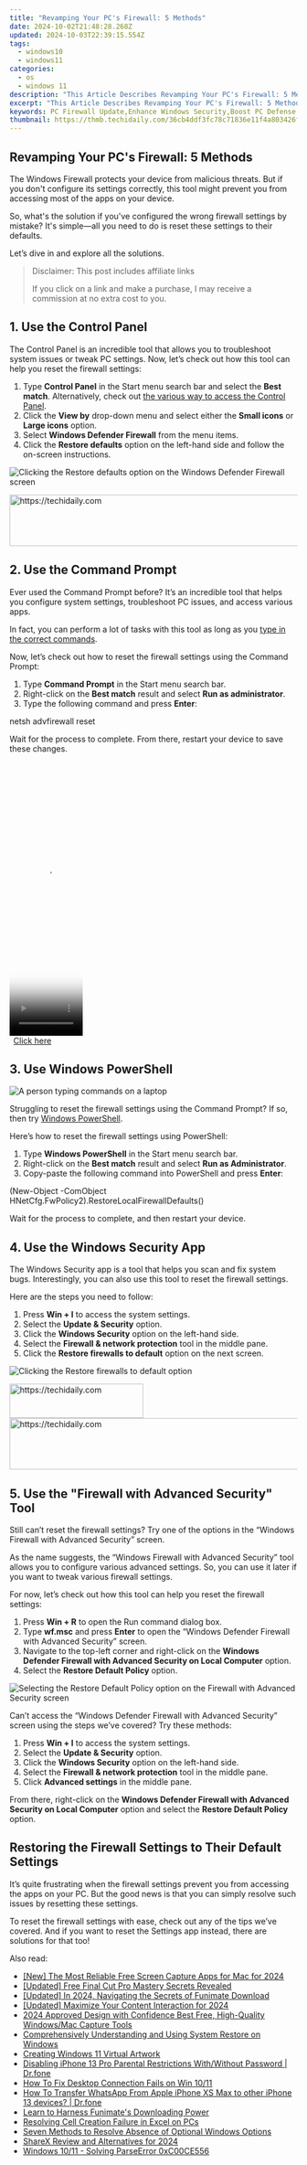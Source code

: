 ```yaml
---
title: "Revamping Your PC's Firewall: 5 Methods"
date: 2024-10-02T21:48:28.268Z
updated: 2024-10-03T22:39:15.554Z
tags:
  - windows10
  - windows11
categories:
  - os
  - windows 11
description: "This Article Describes Revamping Your PC's Firewall: 5 Methods"
excerpt: "This Article Describes Revamping Your PC's Firewall: 5 Methods"
keywords: PC Firewall Update,Enhance Windows Security,Boost PC Defense Tactics,Firewall Optimization Methods,Secure PC Against Threats,Improve Firewall Configuration,Advanced Firewall Setup
thumbnail: https://thmb.techidaily.com/36cb4ddf3fc78c71836e11f4a803426f35040ec4e34c37b6c57cca04ad1d4891.jpg
---
```


## Revamping Your PC's Firewall: 5 Methods

 The Windows Firewall protects your device from malicious threats. But if you don't configure its settings correctly, this tool might prevent you from accessing most of the apps on your device.

 So, what's the solution if you've configured the wrong firewall settings by mistake? It's simple—all you need to do is reset these settings to their defaults.

 Let’s dive in and explore all the solutions.

>  Disclaimer: This post includes affiliate links
>
>  If you click on a link and make a purchase, I may receive a commission at no extra cost to you.
>

## 1\. Use the Control Panel

 The Control Panel is an incredible tool that allows you to troubleshoot system issues or tweak PC settings. Now, let’s check out how this tool can help you reset the firewall settings:

1. Type **Control Panel** in the Start menu search bar and select the **Best match**. Alternatively, check out [the various way to access the Control Panel](https://www.makeuseof.com/windows-open-control-panel/).
2. Click the **View by** drop-down menu and select either the **Small icons** or **Large icons** option.
3. Select **Windows Defender Firewall** from the menu items.
4. Click the **Restore defaults** option on the left-hand side and follow the on-screen instructions.

![Clicking the Restore defaults option on the Windows Defender Firewall screen](https://static1.makeuseofimages.com/wordpress/wp-content/uploads/2023/02/clicking-the-restore-defaults-option-on-the-windows-defender-firewall-screen.jpg)

<!-- affiliate ads begin -->
<a href="https://appsumo.8odi.net/c/5597632/2037356/7443" target="_top" id="2037356">
  <img src="//a.impactradius-go.com/display-ad/7443-2037356" border="0" alt="https://techidaily.com" width="728" height="90"/>
</a>
<img height="0" width="0" src="https://appsumo.8odi.net/i/5597632/2037356/7443" style="position:absolute;visibility:hidden;" border="0" />
<!-- affiliate ads end -->

## 2\. Use the Command Prompt

 Ever used the Command Prompt before? It’s an incredible tool that helps you configure system settings, troubleshoot PC issues, and access various apps.

 In fact, you can perform a lot of tasks with this tool as long as you [type in the correct commands](https://www.makeuseof.com/tag/15-cmd-commands-every-windows-user-know/).

 Now, let’s check out how to reset the firewall settings using the Command Prompt:

1. Type **Command Prompt** in the Start menu search bar.
2. Right-click on the **Best match** result and select **Run as administrator**.
3. Type the following command and press **Enter**:

netsh advfirewall reset

 Wait for the process to complete. From there, restart your device to save these changes.

<!-- affiliate ads begin -->
<span id="1975636">
					<video width="128" height="480" style="cursor:pointer"
           poster="//a.impactradius-go.com/display-clicktoplayimage/1975636.png"
           onclick="if(!this.playClicked){this.play();this.setAttribute('controls',true);this.playClicked=true;}">
	   <source src="//a.impactradius-go.com/display-ad/22993-1975636">
	   <img src="//a.impactradius-go.com/display-clicktoplayimage/1975636.png" style="border: none; height: 100%; width: 100%; object-fit: contain">
	</video>
	<div style="width:80px;text-align:center"><a href="javascript:window.open(decodeURIComponent('https%3A%2F%2Fhomestyler.sjv.io%2Fc%2F5597632%2F1975636%2F22993'), '_blank');void(0);">Click here</a></div>
</span>
<img height="0" width="0" src="https://imp.pxf.io/i/5597632/1975636/22993" style="position:absolute;visibility:hidden;" border="0" />
<!-- affiliate ads end -->

## 3\. Use Windows PowerShell

![A person typing commands on a laptop](https://static1.makeuseofimages.com/wordpress/wp-content/uploads/2022/08/A-person-typing-commands-on-a-laptop.jpg)

 Struggling to reset the firewall settings using the Command Prompt? If so, then try [Windows PowerShell](https://www.makeuseof.com/what-is-windows-powershell/).

 Here’s how to reset the firewall settings using PowerShell:

1. Type **Windows PowerShell** in the Start menu search bar.
2. Right-click on the **Best match** result and select **Run as Administrator**.
3. Copy-paste the following command into PowerShell and press **Enter**:

(New-Object -ComObject HNetCfg.FwPolicy2).RestoreLocalFirewallDefaults()

 Wait for the process to complete, and then restart your device.

## 4\. Use the Windows Security App

 The Windows Security app is a tool that helps you scan and fix system bugs. Interestingly, you can also use this tool to reset the firewall settings.

 Here are the steps you need to follow:

1. Press **Win + I** to access the system settings.
2. Select the **Update & Security** option.
3. Click the **Windows Security** option on the left-hand side.
4. Select the **Firewall & network protection** tool in the middle pane.
5. Click the **Restore firewalls to default** option on the next screen.

![Clicking the Restore firewalls to default option](https://static1.makeuseofimages.com/wordpress/wp-content/uploads/2023/02/clicking-the-restore-firewalls-to-default-option.jpg)

<!-- affiliate ads begin -->
<a href="https://25home.pxf.io/c/5597632/2148640/16836" target="_top" id="2148640">
  <img src="//a.impactradius-go.com/display-ad/16836-2148640" border="0" alt="https://techidaily.com" width="234" height="60"/>
</a>
<img height="0" width="0" src="https://25home.pxf.io/i/5597632/2148640/16836" style="position:absolute;visibility:hidden;" border="0" />
<!-- affiliate ads end -->

<!-- affiliate ads begin -->
<a href="https://appsumo.8odi.net/c/5597632/2037351/7443" target="_top" id="2037351">
  <img src="//a.impactradius-go.com/display-ad/7443-2037351" border="0" alt="https://techidaily.com" width="728" height="90"/>
</a>
<img height="0" width="0" src="https://appsumo.8odi.net/i/5597632/2037351/7443" style="position:absolute;visibility:hidden;" border="0" />
<!-- affiliate ads end -->

## 5\. Use the "Firewall with Advanced Security" Tool

 Still can’t reset the firewall settings? Try one of the options in the “Windows Firewall with Advanced Security” screen.

 As the name suggests, the “Windows Firewall with Advanced Security” tool allows you to configure various advanced settings. So, you can use it later if you want to tweak various firewall settings.

 For now, let’s check out how this tool can help you reset the firewall settings:

1. Press **Win + R** to open the Run command dialog box.
2. Type **wf.msc** and press **Enter** to open the “Windows Defender Firewall with Advanced Security” screen.
3. Navigate to the top-left corner and right-click on the **Windows Defender Firewall with Advanced Security on Local Computer** option.
4. Select the **Restore Default Policy** option.

![Selecting the Restore Default Policy option on the Firewall with Advanced Security screen](https://static1.makeuseofimages.com/wordpress/wp-content/uploads/2023/02/selecting-the-restore-default-policy-option-on-the-firewall-with-advanced-secutiry-screen.jpg)

 Can’t access the “Windows Defender Firewall with Advanced Security” screen using the steps we’ve covered? Try these methods:

1. Press **Win + I** to access the system settings.
2. Select the **Update & Security** option.
3. Click the **Windows Security** option on the left-hand side.
4. Select the **Firewall & network protection** tool in the middle pane.
5. Click **Advanced settings** in the middle pane.

 From there, right-click on the **Windows Defender Firewall with Advanced Security on Local Computer** option and select the **Restore Default Policy** option.

## Restoring the Firewall Settings to Their Default Settings

 It’s quite frustrating when the firewall settings prevent you from accessing the apps on your PC. But the good news is that you can simply resolve such issues by resetting these settings.

 To reset the firewall settings with ease, check out any of the tips we’ve covered. And if you want to reset the Settings app instead, there are solutions for that too!

<ins class="adsbygoogle"
     style="display:block"
     data-ad-format="autorelaxed"
     data-ad-client="ca-pub-7571918770474297"
     data-ad-slot="1223367746"></ins>

<ins class="adsbygoogle"
     style="display:block"
     data-ad-client="ca-pub-7571918770474297"
     data-ad-slot="8358498916"
     data-ad-format="auto"
     data-full-width-responsive="true"></ins>

<span class="atpl-alsoreadstyle">Also read:</span>
<div><ul>
<li><a href="https://on-screen-recording.techidaily.com/new-the-most-reliable-free-screen-capture-apps-for-mac-for-2024/"><u>[New] The Most Reliable Free Screen Capture Apps for Mac for 2024</u></a></li>
<li><a href="https://some-knowledge.techidaily.com/updated-free-final-cut-pro-mastery-secrets-revealed/"><u>[Updated] Free Final Cut Pro Mastery Secrets Revealed</u></a></li>
<li><a href="https://fox-glue.techidaily.com/updated-in-2024-navigating-the-secrets-of-funimate-download/"><u>[Updated] In 2024, Navigating the Secrets of Funimate Download</u></a></li>
<li><a href="https://youtube-web.techidaily.com/ed-maximize-your-content-interaction-for-2024/"><u>[Updated] Maximize Your Content Interaction for 2024</u></a></li>
<li><a href="https://desktop-recording.techidaily.com/2024-approved-design-with-confidence-best-free-high-quality-windowsmac-capture-tools/"><u>2024 Approved Design with Confidence Best Free, High-Quality Windows/Mac Capture Tools</u></a></li>
<li><a href="https://win11.techidaily.com/comprehensively-understanding-and-using-system-restore-on-windows/"><u>Comprehensively Understanding and Using System Restore on Windows</u></a></li>
<li><a href="https://win11.techidaily.com/creating-windows-11-virtual-artwork/"><u>Creating Windows 11 Virtual Artwork</u></a></li>
<li><a href="https://iphone-unlock.techidaily.com/disabling-iphone-13-pro-parental-restrictions-withwithout-password-drfone-by-drfone-ios/"><u>Disabling iPhone 13 Pro Parental Restrictions With/Without Password | Dr.fone</u></a></li>
<li><a href="https://win11.techidaily.com/how-to-fix-desktop-connection-fails-on-win-1011/"><u>How To Fix Desktop Connection Fails on Win 10/11</u></a></li>
<li><a href="https://techidaily.com/how-to-transfer-whatsapp-from-apple-iphone-xs-max-to-other-iphone-13-devices-drfone-by-drfone-transfer-whatsapp-from-ios-transfer-whatsapp-from-ios/"><u>How To Transfer WhatsApp From Apple iPhone XS Max to other iPhone 13 devices? | Dr.fone</u></a></li>
<li><a href="https://extra-resources.techidaily.com/learn-to-harness-funimates-downloading-power/"><u>Learn to Harness Funimate's Downloading Power</u></a></li>
<li><a href="https://win11.techidaily.com/resolving-cell-creation-failure-in-excel-on-pcs/"><u>Resolving Cell Creation Failure in Excel on PCs</u></a></li>
<li><a href="https://win11.techidaily.com/seven-methods-to-resolve-absence-of-optional-windows-options/"><u>Seven Methods to Resolve Absence of Optional Windows Options</u></a></li>
<li><a href="https://digital-screen-recording.techidaily.com/sharex-review-and-alternatives-for-2024/"><u>ShareX Review and Alternatives for 2024</u></a></li>
<li><a href="https://win11.techidaily.com/windows-1011-solving-parseerror-0xc00ce556/"><u>Windows 10/11 - Solving ParseError 0xC00CE556</u></a></li>
</ul></div>

